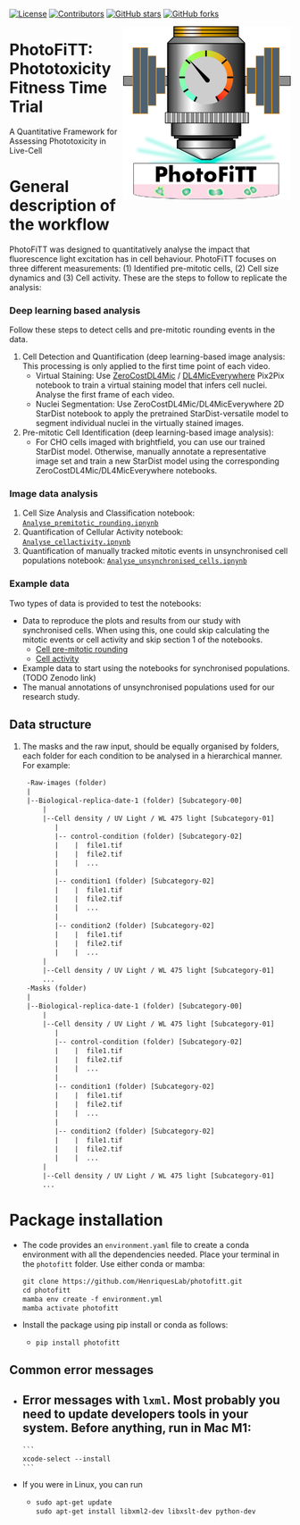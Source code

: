 [![License](https://img.shields.io/github/license/HenriquesLab/PhotoFiTT?color=Green)](https://github.com/HenriquesLab/PhotoFiTT/blob/main/LICENSE.txt)
[![Contributors](https://img.shields.io/github/contributors-anon/HenriquesLab/PhotoFiTT)](https://github.com/HenriquesLab/PhotoFiTT/graphs/contributors)
[![GitHub stars](https://img.shields.io/github/stars/HenriquesLab/PhotoFiTT?style=social)](https://github.com/HenriquesLab/PhotoFiTT/)
[![GitHub forks](https://img.shields.io/github/forks/HenriquesLab/PhotoFiTT?style=social)](https://github.com/HenriquesLab/PhotoFiTT/)


<img src="https://github.com/HenriquesLab/PhotoFiTT/blob/main/docs/logo/photofitt-logo.png" align="right" width="300"/>

# PhotoFiTT: Phototoxicity Fitness Time Trial
A Quantitative Framework for Assessing Phototoxicity in Live-Cell

# General description of the workflow
PhotoFiTT was designed to quantitatively analyse the impact that fluorescence light excitation has in cell behaviour.
PhotoFiTT focuses on three different measurements: (1) Identified pre-mitotic cells, (2) Cell size dynamics and (3) Cell activity.
These are the steps to follow to replicate the analysis: 
### Deep learning based analysis
Follow these steps to detect cells and pre-mitotic rounding events in the data.
1. Cell Detection and Quantification (deep learning-based image analysis: This processing is only applied to the first time point of each video.
   - Virtual Staining: Use [ZeroCostDL4Mic](https://github.com/HenriquesLab/ZeroCostDL4Mic) / [DL4MicEverywhere](https://github.com/HenriquesLab/DL4MicEverywhere) Pix2Pix notebook to train a virtual staining model that infers cell nuclei. Analyse the first frame of each video.
   - Nuclei Segmentation: Use ZeroCostDL4Mic/DL4MicEverywhere 2D StarDist notebook to apply the pretrained StarDist-versatile model to segment individual nuclei in the virtually stained images.
2. Pre-mitotic Cell Identification (deep learning-based image analysis):
   - For CHO cells imaged with brightfield, you can use our trained StarDist model. Otherwise, manually annotate a representative image set and train a new StarDist model using the corresponding ZeroCostDL4Mic/DL4MicEverywhere notebooks.

### Image data analysis
1. Cell Size Analysis and Classification notebook: [`Analyse_premitotic_rounding.ipnynb`](https://github.com/HenriquesLab/PhotoFiTT/blob/main/notebooks/Analyse_premitotic_rounding.ipynb)
2. Quantification of Cellular Activity notebook: [`Analyse_cellactivity.ipnynb`](https://github.com/HenriquesLab/PhotoFiTT/blob/main/notebooks/Analyse_cellactivity.ipynb)
3. Quantification of manually tracked mitotic events in unsynchronised cell populations notebook: [`Analyse_unsynchronised_cells.ipnynb`](https://github.com/HenriquesLab/PhotoFiTT/blob/main/notebooks/Analyse_unsynchronised_cells.ipynb)

### Example data
Two types of data is provided to test the notebooks:
- Data to reproduce the plots and results from our study with synchronised cells. When using this, one could skip calculating the mitotic events or cell activity and skip section 1 of the notebooks.
   -  [Cell pre-mitotic rounding](https://github.com/HenriquesLab/PhotoFiTT/releases/tag/v1.0.1#:~:text=data_activity_intensity.csv)
   -  [Cell activity](https://github.com/HenriquesLab/PhotoFiTT/releases/tag/v1.0.1#:~:text=normalised_mitosis_counting.csv)
- Example data to start using the notebooks for synchronised populations. (TODO Zenodo link)
- The manual annotations of unsynchronised populations used for our research study.

## Data structure

1. The masks and the raw input, should be equally organised by folders, each folder for each condition to be analysed in a hierarchical manner.
   For example:
      ```
       -Raw-images (folder)
       |
       |--Biological-replica-date-1 (folder) [Subcategory-00]
           |
           |--Cell density / UV Light / WL 475 light [Subcategory-01] 
              |
              |-- control-condition (folder) [Subcategory-02] 
              |    |  file1.tif
              |    |  file2.tif
              |    |  ...
              |
              |-- condition1 (folder) [Subcategory-02] 
              |    |  file1.tif
              |    |  file2.tif
              |    |  ...
              |
              |-- condition2 (folder) [Subcategory-02] 
              |    |  file1.tif
              |    |  file2.tif
              |    |  ...
           |
           |--Cell density / UV Light / WL 475 light [Subcategory-01]
           ...
       -Masks (folder)
       |
       |--Biological-replica-date-1 (folder) [Subcategory-00]
           |
           |--Cell density / UV Light / WL 475 light [Subcategory-01] 
              |
              |-- control-condition (folder) [Subcategory-02] 
              |    |  file1.tif
              |    |  file2.tif
              |    |  ...
              |
              |-- condition1 (folder) [Subcategory-02] 
              |    |  file1.tif
              |    |  file2.tif
              |    |  ...
              |
              |-- condition2 (folder) [Subcategory-02] 
              |    |  file1.tif
              |    |  file2.tif
              |    |  ...
           |
           |--Cell density / UV Light / WL 475 light [Subcategory-01]
           ...
      ```
      
# Package installation
- The code provides an `environment.yaml` file to create a conda environment with all the dependencies needed.
  Place your terminal in the `photofitt` folder. Use either conda or mamba:
  ```
  git clone https://github.com/HenriquesLab/photofitt.git
  cd photofitt
  mamba env create -f environment.yml  
  mamba activate photofitt
  ```

- Install the package using pip install or conda as follows:
  
  - ```
    pip install photofitt
    ```

## Common error messages
- Error messages with `lxml`. 
Most probably you need to update developers tools in your system. Before anything, run in Mac M1:
  - 
      ```
      xcode-select --install
      ```
- If you were in Linux, you can run 
  - ```
    sudo apt-get update
    sudo apt-get install libxml2-dev libxslt-dev python-dev
    ```



